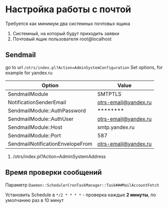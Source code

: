 # Настройка работы с почтой

Требуется как минимум два системных почтовых ящика
1. Системный, на который будут приходить заявки
2. Почтовый ящик пользователя root@localhost

## Sendmail

go to url `/otrs/index.pl?Action=AdminSystemConfiguration`
Set options, for example for yandex.ru

Option                  | Value
------------------------|----------
SendmailModule          | SMTPTLS
NotificationSenderEmail | otrs-email@yandex.ru
SendmailModule::AuthPassword  | ********
SendmailModule::AuthUser | otrs-email@yandex.ru
SendmailModule::Host | smtp.yandex.ru
SendmailModule::Port | 587
SendmailNotificationEnvelopeFrom | otrs-email@yandex.ru


1. /otrs/index.pl?Action=AdminSystemAddress

## Время проверки сообщений

Параметр `Daemon::SchedulerCronTaskManager::Task###MailAccountFetch`

Установить Schedule в `*/2 * * * *` - проверка каждые **2 минуты**, по умолчанию раз в 10 минут
